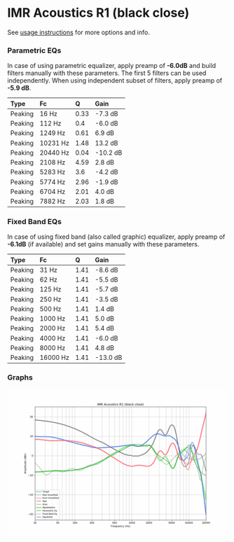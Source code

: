 # IMR Acoustics R1 (black close)
See [usage instructions](https://github.com/jaakkopasanen/AutoEq#usage) for more options and info.

### Parametric EQs
In case of using parametric equalizer, apply preamp of **-6.0dB** and build filters manually
with these parameters. The first 5 filters can be used independently.
When using independent subset of filters, apply preamp of **-5.9 dB**.

| Type    | Fc       |    Q | Gain     |
|:--------|:---------|:-----|:---------|
| Peaking | 16 Hz    | 0.33 | -7.3 dB  |
| Peaking | 112 Hz   | 0.4  | -6.0 dB  |
| Peaking | 1249 Hz  | 0.61 | 6.9 dB   |
| Peaking | 10231 Hz | 1.48 | 13.2 dB  |
| Peaking | 20440 Hz | 0.04 | -10.2 dB |
| Peaking | 2108 Hz  | 4.59 | 2.8 dB   |
| Peaking | 5283 Hz  | 3.6  | -4.2 dB  |
| Peaking | 5774 Hz  | 2.96 | -1.9 dB  |
| Peaking | 6704 Hz  | 2.01 | 4.0 dB   |
| Peaking | 7882 Hz  | 2.03 | 1.8 dB   |

### Fixed Band EQs
In case of using fixed band (also called graphic) equalizer, apply preamp of **-6.1dB**
(if available) and set gains manually with these parameters.

| Type    | Fc       |    Q | Gain     |
|:--------|:---------|:-----|:---------|
| Peaking | 31 Hz    | 1.41 | -8.6 dB  |
| Peaking | 62 Hz    | 1.41 | -5.5 dB  |
| Peaking | 125 Hz   | 1.41 | -5.7 dB  |
| Peaking | 250 Hz   | 1.41 | -3.5 dB  |
| Peaking | 500 Hz   | 1.41 | 1.4 dB   |
| Peaking | 1000 Hz  | 1.41 | 5.0 dB   |
| Peaking | 2000 Hz  | 1.41 | 5.4 dB   |
| Peaking | 4000 Hz  | 1.41 | -6.0 dB  |
| Peaking | 8000 Hz  | 1.41 | 4.8 dB   |
| Peaking | 16000 Hz | 1.41 | -13.0 dB |

### Graphs
![](./IMR%20Acoustics%20R1%20(black%20close).png)